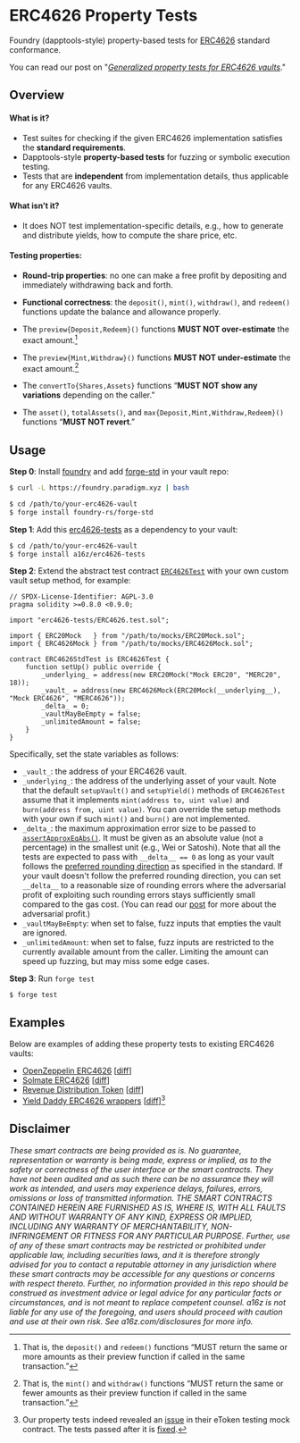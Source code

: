 # ERC4626 Property Tests

Foundry (dapptools-style) property-based tests for [ERC4626] standard conformance.

[erc4626]: https://eips.ethereum.org/EIPS/eip-4626

You can read our post on "_[Generalized property tests for ERC4626 vaults][post]_."

[post]: https://a16zcrypto.com/generalized-property-tests-for-erc4626-vaults

## Overview

#### What is it?

- Test suites for checking if the given ERC4626 implementation satisfies the **standard requirements**.
- Dapptools-style **property-based tests** for fuzzing or symbolic execution testing.
- Tests that are **independent** from implementation details, thus applicable for any ERC4626 vaults.

#### What isn’t it?

- It does NOT test implementation-specific details, e.g., how to generate and distribute yields, how to compute the share price, etc.

#### Testing properties:

- **Round-trip properties**: no one can make a free profit by depositing and immediately withdrawing back and forth.

- **Functional correctness**: the `deposit()`, `mint()`, `withdraw()`, and `redeem()` functions update the balance and allowance properly.

- The `preview{Deposit,Redeem}()` functions **MUST NOT over-estimate** the exact amount.[^1]

[^1]: That is, the `deposit()` and `redeem()` functions “MUST return the same or more amounts as their preview function if called in the same transaction.”

- The `preview{Mint,Withdraw}()` functions **MUST NOT under-estimate** the exact amount.[^2]

[^2]: That is, the `mint()` and `withdraw()` functions “MUST return the same or fewer amounts as their preview function if called in the same transaction.”

- The `convertTo{Shares,Assets}` functions “**MUST NOT show any variations** depending on the caller.”

- The `asset()`, `totalAssets()`, and `max{Deposit,Mint,Withdraw,Redeem}()` functions “**MUST NOT revert**.”

## Usage

**Step 0**: Install [foundry] and add [forge-std] in your vault repo:

```bash
$ curl -L https://foundry.paradigm.xyz | bash

$ cd /path/to/your-erc4626-vault
$ forge install foundry-rs/forge-std
```

[foundry]: https://getfoundry.sh/
[forge-std]: https://github.com/foundry-rs/forge-std

**Step 1**: Add this [erc4626-tests] as a dependency to your vault:

```bash
$ cd /path/to/your-erc4626-vault
$ forge install a16z/erc4626-tests
```

[erc4626-tests]: https://github.com/a16z/erc4626-tests

**Step 2**: Extend the abstract test contract [`ERC4626Test`](ERC4626.test.sol) with your own custom vault setup method, for example:

```solidity
// SPDX-License-Identifier: AGPL-3.0
pragma solidity >=0.8.0 <0.9.0;

import "erc4626-tests/ERC4626.test.sol";

import { ERC20Mock   } from "/path/to/mocks/ERC20Mock.sol";
import { ERC4626Mock } from "/path/to/mocks/ERC4626Mock.sol";

contract ERC4626StdTest is ERC4626Test {
    function setUp() public override {
        _underlying_ = address(new ERC20Mock("Mock ERC20", "MERC20", 18));
        _vault_ = address(new ERC4626Mock(ERC20Mock(__underlying__), "Mock ERC4626", "MERC4626"));
        _delta_ = 0;
        _vaultMayBeEmpty = false;
        _unlimitedAmount = false;
    }
}
```

Specifically, set the state variables as follows:

- `_vault_`: the address of your ERC4626 vault.
- `_underlying_`: the address of the underlying asset of your vault. Note that the default `setupVault()` and `setupYield()` methods of `ERC4626Test` assume that it implements `mint(address to, uint value)` and `burn(address from, uint value)`. You can override the setup methods with your own if such `mint()` and `burn()` are not implemented.
- `_delta_`: the maximum approximation error size to be passed to [`assertApproxEqAbs()`]. It must be given as an absolute value (not a percentage) in the smallest unit (e.g., Wei or Satoshi). Note that all the tests are expected to pass with `__delta__ == 0` as long as your vault follows the [preferred rounding direction] as specified in the standard. If your vault doesn't follow the preferred rounding direction, you can set `__delta__` to a reasonable size of rounding errors where the adversarial profit of exploiting such rounding errors stays sufficiently small compared to the gas cost. (You can read our [post] for more about the adversarial profit.)
- `_vaultMayBeEmpty`: when set to false, fuzz inputs that empties the vault are ignored.
- `_unlimitedAmount`: when set to false, fuzz inputs are restricted to the currently available amount from the caller. Limiting the amount can speed up fuzzing, but may miss some edge cases.

[`assertapproxeqabs()`]: https://book.getfoundry.sh/reference/forge-std/assertApproxEqAbs
[preferred rounding direction]: https://eips.ethereum.org/EIPS/eip-4626#security-considerations

**Step 3**: Run `forge test`

```
$ forge test
```

## Examples

Below are examples of adding these property tests to existing ERC4626 vaults:

- [OpenZeppelin ERC4626] [[diff](https://github.com/daejunpark/openzeppelin-contracts/pull/1/files)]
- [Solmate ERC4626] [[diff](https://github.com/daejunpark/solmate/pull/1/files)]
- [Revenue Distribution Token] [[diff](https://github.com/daejunpark/revenue-distribution-token/pull/1/files)]
- [Yield Daddy ERC4626 wrappers] [[diff](https://github.com/daejunpark/yield-daddy/pull/1/files)][^bug]

[openzeppelin erc4626]: https://github.com/OpenZeppelin/openzeppelin-contracts/blob/a1948250ab8c441f6d327a65754cb20d2b1b4554/contracts/token/ERC20/extensions/ERC4626.sol
[solmate erc4626]: https://github.com/transmissions11/solmate/blob/c2594bf4635ad773a8f4763e20b7e79582e41535/src/mixins/ERC4626.sol
[revenue distribution token]: https://github.com/maple-labs/revenue-distribution-token/blob/be9592fd72bfa7142a217507f2d5500a7856329e/contracts/RevenueDistributionToken.sol
[yield daddy erc4626 wrappers]: https://github.com/timeless-fi/yield-daddy

[^bug]: Our property tests indeed revealed an [issue](https://github.com/timeless-fi/yield-daddy/issues/7) in their eToken testing mock contract. The tests passed after it is [fixed](https://github.com/daejunpark/yield-daddy/commit/721cf4bd766805fd409455434aa5fd1a9b2df25c).

## Disclaimer

_These smart contracts are being provided as is. No guarantee, representation or warranty is being made, express or implied, as to the safety or correctness of the user interface or the smart contracts. They have not been audited and as such there can be no assurance they will work as intended, and users may experience delays, failures, errors, omissions or loss of transmitted information. THE SMART CONTRACTS CONTAINED HEREIN ARE FURNISHED AS IS, WHERE IS, WITH ALL FAULTS AND WITHOUT WARRANTY OF ANY KIND, EXPRESS OR IMPLIED, INCLUDING ANY WARRANTY OF MERCHANTABILITY, NON-INFRINGEMENT OR FITNESS FOR ANY PARTICULAR PURPOSE. Further, use of any of these smart contracts may be restricted or prohibited under applicable law, including securities laws, and it is therefore strongly advised for you to contact a reputable attorney in any jurisdiction where these smart contracts may be accessible for any questions or concerns with respect thereto. Further, no information provided in this repo should be construed as investment advice or legal advice for any particular facts or circumstances, and is not meant to replace competent counsel. a16z is not liable for any use of the foregoing, and users should proceed with caution and use at their own risk. See a16z.com/disclosures for more info._
